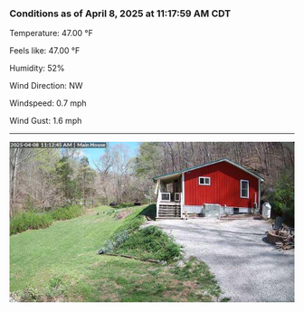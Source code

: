 ### Conditions as of April 8, 2025 at 11:17:59 AM CDT 

Temperature: 47.00 &deg;F

Feels like: 47.00 &deg;F

Humidity: 52%

Wind Direction: NW

Windspeed: 0.7 mph

Wind Gust: 1.6 mph

---

<img src="./images/latest.jpeg"/>

